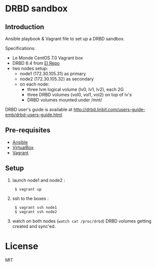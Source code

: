 # DRBD sandbox

## Introduction

Ansible playbook & Vagrant file to set up a DRBD sandbox.

Specifications:
- Le Monde CentOS 7.0 Vagrant box
- DRBD 8.4 from [El Repo](http://elrepo.org/)
- two nodes setup:
  - node1 (172.30.105.31) as primary
  - node2 (172.30.105.32) as secondary
  - on each node:
    - three lvm logical volume (lv0, lv1, lv2), each 2G
    - three DRBD volumes (vol0, vol1, vol2) on top of lv's
    - DRBD volumes mounted under /mnt/

DRBD user's guide is available at http://drbd.linbit.com/users-guide-emb/drbd-users-guide.html

## Pre-requisites

- [Ansible](http://docs.ansible.com/)
- [VirtualBox](https://www.virtualbox.org)
- [Vagrant](https://vagrantup.com)

## Setup

1. launch node1 and node2 :

        $ vagrant up

2. ssh to the boxes :

        $ vagrant ssh node1
        $ vagrant ssh node2

3. watch on both nodes (`watch cat /proc/drbd`) DRBD volumes getting created and sync'ed.

# License

MIT